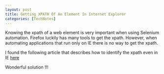 ```yaml
---
layout: post
title: Getting XPATH Of An Element In Internet Explorer
categories: [TechNotes]
---
```


Knowing the xpath of a web element is very important when using Selenium automation.
Firefox luckily has many tools to get the xpath. However, when automating applications that run only on IE
there is no way to get the xpath.

I found the following article that describes how to identify the xpath even in IE
[here](http://functionaltestautomation.blogspot.in/2008/12/xpath-in-internet-explorer.html)

Wonderful solution !!!
